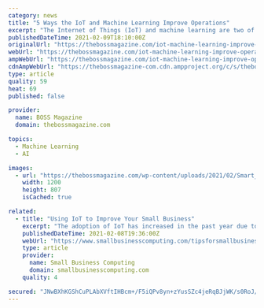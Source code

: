 ```yaml
---
category: news
title: "5 Ways the IoT and Machine Learning Improve Operations"
excerpt: "The Internet of Things (IoT) and machine learning are two of the most disruptive technologies in business today."
publishedDateTime: 2021-02-09T18:10:00Z
originalUrl: "https://thebossmagazine.com/iot-machine-learning-improve-operations/"
webUrl: "https://thebossmagazine.com/iot-machine-learning-improve-operations/"
ampWebUrl: "https://thebossmagazine.com/iot-machine-learning-improve-operations/amp/"
cdnAmpWebUrl: "https://thebossmagazine-com.cdn.ampproject.org/c/s/thebossmagazine.com/iot-machine-learning-improve-operations/amp/"
type: article
quality: 59
heat: 69
published: false

provider:
  name: BOSS Magazine
  domain: thebossmagazine.com

topics:
  - Machine Learning
  - AI

images:
  - url: "https://thebossmagazine.com/wp-content/uploads/2021/02/Smart_City_-_IoT_-_Edge_Networks_-_CDN-1.jpg"
    width: 1200
    height: 807
    isCached: true

related:
  - title: "Using IoT to Improve Your Small Business"
    excerpt: "The adoption of IoT has increased in the past year due to the COVID-19 pandemic. For small- and medium-size businesses, this is especially true. Technologies that drive business productivity benefited the most in this moment of crisis even as technology spending fell across the board."
    publishedDateTime: 2021-02-08T19:36:00Z
    webUrl: "https://www.smallbusinesscomputing.com/tipsforsmallbusiness/using-iot-improve-small-business.html"
    type: article
    provider:
      name: Small Business Computing
      domain: smallbusinesscomputing.com
    quality: 4

secured: "JNwBXhKGShCuPLAbXVftIHBcm+/F5iQPv8yn+zYusSZc4jeRqBJjWK/s0RoJ/n+coaC9NH7PyLcduvnNU8Q6qjquts/VArxCMnepWM43rfN4oNrCJspK+1VK51JI7S9yiXT20DyKfOy5rEM3PXotWlfMuo9cqcz2I7LJyrR3TciD0jv6ZPJyDFNewsodfzjkwEPpnsGN7LcCRB75JvewbR9k/PelJa23hsJ8hVf//HYG0btMfEXXetlsQj9/uasdVyhstAD/vlZdj1qo23EquhTHL35Pty2LKBvyLPOqYMKJ53rBscnNt0RG/cFIn87rm79qAw83kGJMR0U5hwOlgOWu5lpzLvDA1WaV2YU2Xzw=;rV/SKq7jAHgMLIOMY7XNZA=="
---
```


